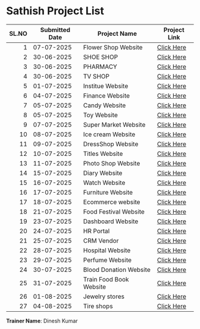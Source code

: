 # Sathish Project List

| SL.NO | Submitted Date | Project Name               | Project Link                                                                 |
|------:|----------------|---------------------------|------------------------------------------------------------------------------|
| 1     | 07-07-2025     | Flower Shop Website       | [Click Here](https://satishkumarp6949.github.io/Decor/)                      |
| 2     | 30-06-2025     | SHOE SHOP                 | [Click Here](https://satishkumarp6949.github.io/flipflop/)                   |
| 3     | 30-06-2025     | PHARMACY                  | [Click Here](https://satishkumarp6949.github.io/Capsies/)                    |
| 4     | 30-06-2025     | TV SHOP                   | [Click Here](https://satishkumarp6949.github.io/Televisionsite/)             |
| 5     | 01-07-2025     | Institue Website          | [Click Here](https://satishkumarp6949.github.io/Tecno/)                      |
| 6     | 04-07-2025     | Finance Website           | [Click Here](https://satishkumarp6949.github.io/Ribbon/)                     |
| 7     | 05-07-2025     | Candy Website             | [Click Here](https://satishkumarp6949.github.io/PopCandy/)                   |
| 8     | 05-07-2025     | Toy Website               | [Click Here](https://satishkumarp6949.github.io/Toy-Shop/)                   |
| 9     | 07-07-2025     | Super Market Website      | [Click Here](https://satishkumarp6949.github.io/Fresh-mart/)                 |
| 10    | 08-07-2025     | Ice cream Website         | [Click Here](https://satishkumarp6949.github.io/IceCream/)                   |
| 11    | 09-07-2025     | DressShop Website         | [Click Here](https://satishkumarp6949.github.io/DressShop/)                  |
| 12    | 10-07-2025     | Titles Website            | [Click Here](https://satishkumarp6949.github.io/Tiles-website/)              |
| 13    | 11-07-2025     | Photo Shop Website        | [Click Here](https://satishkumarp6949.github.io/photostudio/)                |
| 14    | 15-07-2025     | Diary Website             | [Click Here](https://satishkumarp6949.github.io/SK-Dairy/)                   |
| 15    | 16-07-2025     | Watch Website             | [Click Here](https://satishkumarp6949.github.io/watch-website/)              |
| 16    | 17-07-2025     | Furniture Website         | [Click Here](https://satishkumarp6949.github.io/furniturestore/)             |
| 17    | 18-07-2025     | Ecommerce website         | [Click Here](https://satishkumarp6949.github.io/Ecommerce-Site/)             |
| 18    | 21-07-2025     | Food Festival Website     | [Click Here](https://satishkumarp6949.github.io/sweets/)                     |
| 19    | 23-07-2025     | Dashboard Website         | [Click Here](https://satishkumarp6949.github.io/dashboard/)                  |
| 20    | 24-07-2025     | HR Portal                 | [Click Here](https://satishkumarp6949.github.io/HR-Portal/)                  |
| 21    | 25-07-2025     | CRM Vendor                | [Click Here](https://satishkumarp6949.github.io/CRM-Vendor/)                 |
| 22    | 28-07-2025     | Hospital Website          | [Click Here](https://satishkumarp6949.github.io/Hospital-Website/)           |
| 23    | 29-07-2025     | Perfume Website           | [Click Here](https://satishkumarp6949.github.io/perfume-website/)            |
| 24    | 30-07-2025     | Blood Donation Website    | [Click Here](https://satishkumarp6949.github.io/blood-website/)              |
| 25    | 31-07-2025     | Train Food Book Website   | [Click Here](https://satishkumarp6949.github.io/train-website/)              |
| 26    | 01-08-2025     | Jewelry stores            | [Click Here](https://satishkumarp6949.github.io/Jewellary-website/)          |
| 27    | 04-08-2025     | Tire shops                | [Click Here](https://satishkumarp6949.github.io/Tyres-website/)              |

**Trainer Name**: Dinesh Kumar
